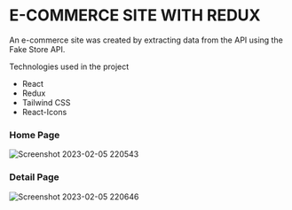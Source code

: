 <h1> E-COMMERCE SITE WITH REDUX </h1>
<p> An e-commerce site was created by extracting data from the API using the Fake Store API. </p>
<p> Technologies used in the project </p>
<ul>
<li> React </li>
<li> Redux </li>
<li> Tailwind CSS</li>
<li> React-Icons</li>
</ul>

<h3> Home Page </h3>

![Screenshot 2023-02-05 220543](https://user-images.githubusercontent.com/95571155/216839651-cf1f054e-3d2b-4bc5-abf7-2f147abeaa43.png)


<h3> Detail Page </h3>

![Screenshot 2023-02-05 220646](https://user-images.githubusercontent.com/95571155/216839678-560cd5b4-218f-4a58-b743-2b61615c8fb9.png)
